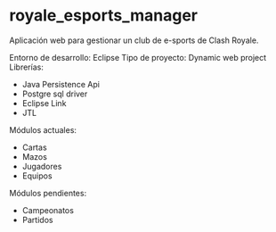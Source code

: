 # royale_esports_manager

Aplicación web para gestionar un club de e-sports de Clash Royale.

Entorno de desarrollo: Eclipse
Tipo de proyecto: Dynamic web project
Librerías:
* Java Persistence Api
* Postgre sql driver
* Eclipse Link
* JTL

Módulos actuales:
* Cartas
* Mazos
* Jugadores
* Equipos

Módulos pendientes:
* Campeonatos
* Partidos
